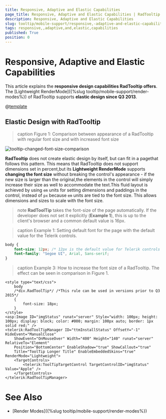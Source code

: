 ```yaml
---
title: Responsive, Adaptive and Elastic Capabilities
page_title: Responsive, Adaptive and Elastic Capabilities | RadTooltip for ASP.NET AJAX Documentation
description: Responsive, Adaptive and Elastic Capabilities
slug: tooltip/mobile-support/responsive,-adaptive-and-elastic-capabilities
tags: responsive,,adaptive,and,elastic,capabilities
published: True
position: 0
---
```


# Responsive, Adaptive and Elastic Capabilities



This article explains the **responsive design capabilities RadTooltip offers**.	The [Lightweight RenderMode]({%slug tooltip/mobile-support/render-modes%}) of RadTooltip supports	**elastic design since Q3 2013**.

@[template](/_templates/common/render-mode.md#resp-design-desc "slug-el: no, slug-fl: no")

## Elastic Design with RadTooltip
>caption Figure 1: Comparison between appearance of a RadTooltip with regular font size and with increased font size

![tooltip-changed-font-size-comparison](images/tooltip-changed-font-size-comparison.png)

**RadTooltip** does not create elastic design by itself, but can fit in a pagethat follows this pattern. This means that RadTooltip does not support dimensions set in percent,but its **Lightweight RenderMode** supports **changing the font size** without breaking the control's appearance - if the new size is larger than the original,the elements in the control will simply increase their size as well to accommodate the text.This fluid layout is achieved by using `em` units for setting dimensions and paddings in the control, instead of `px` because `em` units are tied to the font size. This allows dimensions and sizes to scale with the font size.


>note **RadToolTip** takes the font-size of the page automatically. If the developer does not set it explicitly (**Example 1**), this is up to the client's browser and a common default value is 16px.


>caption Example 1: Setting default font for the page with the default value for the Telerik controls.


````CSS
body {
    font-size: 12px; /* 12px is the default value for Telerik controls */
    font-family: "Segoe UI", Arial, Sans-serif;
}
````


>caption Example 3: How to increase the font size of a RadTooltip. The effect can be seen in comparison in Figure 1.

````ASP.NET
<style type="text/css">
	body
	/*div.RadToolTip*/ /*This rule can be used in versions prior to Q3 2015*/
	{
		font-size: 18px;
	}
</style>
<asp:Image ID="imgStatus" runat="server" Style="width: 100px; height: 100px; display: block; color: #000; margin: 100px auto; border: 1px solid red;" />
<telerik:RadToolTipManager ID="ttmInstallStatus" OffsetY="-1" HideEvent="ManualClose"
	ShowEvent="OnMouseOver" Width="400" Height="140" runat="server" RelativeTo="Element"
	Position="BottomCenter" EnableShadow="true" ShowCallout="true"
	Title="ToolTip Longer Title" EnableEmbeddedSkins="true" RenderMode="Lightweight">
	<TargetControls>
		<telerik:ToolTipTargetControl TargetControlID="imgStatus" Value="Apple" />
	</TargetControls>
</telerik:RadToolTipManager>
````



# See Also

 * [Render Modes]({%slug tooltip/mobile-support/render-modes%})
